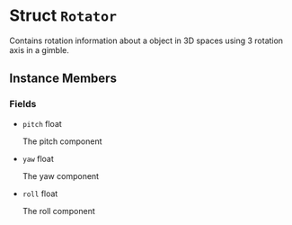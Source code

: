 # Struct <code>Rotator</code>

Contains rotation information about a object in 3D spaces using 3 rotation axis in a gimble.
## Instance Members
### Fields
- <code id="pitch">pitch</code> float

  The pitch component
- <code id="yaw">yaw</code> float

  The yaw component
- <code id="roll">roll</code> float

  The roll component